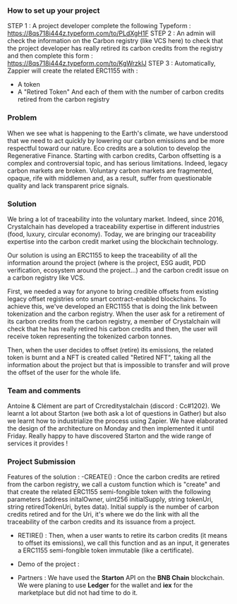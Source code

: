 ### **How to set up your project**

STEP 1 : 
A project developer complete the following Typeform : https://8qs718i444z.typeform.com/to/PLdXgH1F
STEP 2 : 
An admin will check the information on the Carbon registry (like VCS here) to check that the project developer has really retired its carbon credits from the registry
and then complete this form : https://8qs718i444z.typeform.com/to/KgWrzklJ
STEP 3 : 
Automatically, Zappier will create the related ERC1155 with : 
- A token
- A "Retired Token" 
And each of them with the number of carbon credits retired from the carbon registry


### Problem

When we see what is happening to the Earth's climate, we have understood that we need to act quickly by lowering our carbon emissions and be more respectful toward our nature. Eco credits are a solution to develop the Regenerative Finance. 
Starting with carbon credits, Carbon offsetting is a complex and controversial topic, and has serious limitations. Indeed, legacy carbon markets are broken. Voluntary carbon markets are fragmented, opaque, rife with middlemen and, as a result, suffer from questionable quality and lack transparent price signals.



### Solution

We bring a lot of traceability into the voluntary market. Indeed, since 2016, Crystalchain has developed a traceability expertise in different industries (food, luxury, circular economy). 
Today, we are bringing our traceability expertise into the carbon credit market using the blockchain technology.

Our solution is using an ERC1155 to keep the traceability of all the information around the project (where is the project, ESG audit, PDD verification, ecosystem around the project...) and the carbon credit issue on a carbon registry like VCS. 

First, we needed a way for anyone to bring credible offsets from existing legacy offset registries onto smart contract-enabled blockchains. To achieve this, we've developed an ERC1155 that is doing the link between tokenization and the carbon registry. When the user ask for a retirement of its carbon credits from the carbon registry, a member of Crystalchain will check that he has really retired his carbon credits and then, the user will receive token representing the tokenized carbon tonnes. 

Then, when the user decides to offset (retire) its emissions, the related token is burnt and a NFT is created called "Retired NFT", taking all the information about the project but that is impossible to transfer and will prove the offset of the user for the whole life. 



### Team and comments

Antoine & Clément are part of Crcreditystalchain (discord : Cc#1202). 
We learnt a lot about Starton (we both ask a lot of questions in Gather) but also we learnt how to industrialize the process using Zapier. 
We have elaborated the design of the architecture on Monday and then implemented it until Friday. Really happy to have discovered Starton and the wide range of services it provides ! 

### Project Submission

Features of the solution : 
-CREATE() : Once the carbon credits are retired from the carbon registry, we call a custom function which is "create" and that create the related ERC1155 semi-fongible token with the following parameters (address initalOwner, uint256 initialSupply, string tokenUri, string retiredTokenUri, bytes data). Initial supply is the number of carbon credits retired and for the Uri, it's where we do the link with all the traceability of the carbon credits and its issuance from a project.
- RETIRE() : Then, when a user wants to retire its carbon credits (it means to offset its emissions), we call this function and as an input, it generates a ERC1155 semi-fongible token immutable (like a certificate). 


- Demo of the project : 


- Partners : 
We have used the **Starton** API on the **BNB Chain** blockchain. We were planing to use **Ledger** for the wallet and **iex** for the marketplace but did not had time to do it. 
